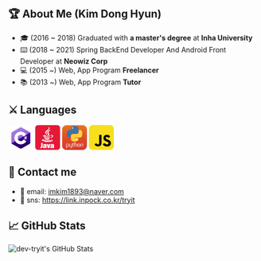 ## 🏆 About Me (Kim Dong Hyun)

- 🎓 (2016 ~ 2018) Graduated with **a master's degree** at **Inha University**
- ⌨️ (2018 ~ 2021) Spring BackEnd Developer And Android Front Developer at **Neowiz Corp**
- 💻 (2015 ~) Web, App Program **Freelancer**
- 📚 (2013 ~) Web, App Program **Tutor**

<!--
## Open Sources
- [Github Profile Card Component](https://github.com/simsimjae/github-profile-card-component)
-->

<!--
## E-book
- [React Core Clone Tutorial (simsimReact)](https://simsimjae.gitbook.io/simsimreact)
- [Next.js Korean Documentation](https://simsimjae.gitbook.io/nextjs-korean-documentation/)
- [Design System Reference](https://simsimjae.gitbook.io/design-system-reference)
-->

<!--
## articles
React Design Pattern
- [Props Collection Pattern](https://medium.com/@simsimjae/react-design-pattern-prop-collection-pattern-efbc05aa73f7)
- [Props Getter Pattern](https://medium.com/@simsimjae/react-design-pattern-props-getter-pattern-5d3cf6f0b495)
-->

## ⚔️ Languages ##

<p align="left">
  <img src="https://github.com/dev-tryit/dev-tryit/blob/main/icon/csharp.png" width="50">
  <img src="https://github.com/dev-tryit/dev-tryit/blob/main/icon/java3.png" width="50">
  <img src="https://github.com/dev-tryit/dev-tryit/blob/main/icon/python2.jpg" width="50">
  <img src="https://github.com/dev-tryit/dev-tryit/blob/main/icon/javascript3.png" width="50">
</p>

## 💌 Contact me ##
- 📧 email: imkim1893@naver.com  
- 🚀 sns: https://link.inpock.co.kr/tryit

## 📈 GitHub Stats ##
![dev-tryit's GitHub Stats](https://github-readme-stats.vercel.app/api?username=dev-tryit&show_icons=true&count_private=true)
